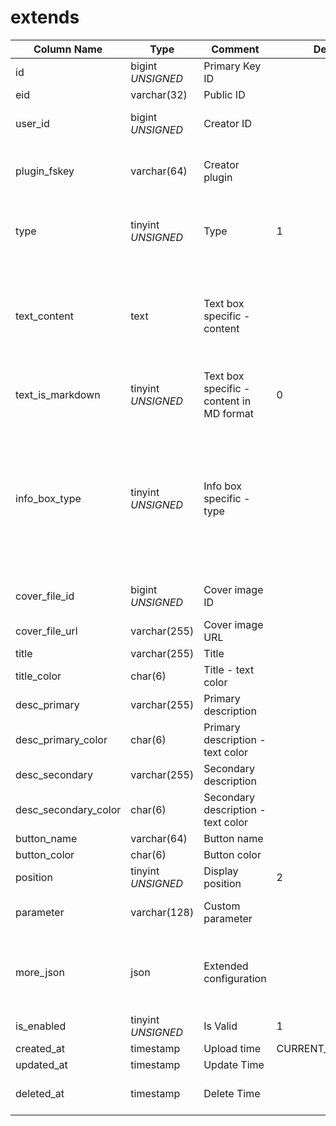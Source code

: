 # extends

| Column Name | Type | Comment | Default | Null | Remark |
| --- | --- | --- | --- | --- | --- |
| id | bigint *UNSIGNED* | Primary Key ID | | NO | Auto Increment |
| eid | varchar(32) | Public ID |  | NO | **Unique** |
| user_id | bigint *UNSIGNED* | Creator ID |  | NO | Related field [users->id](../users/users.md) |
| plugin_fskey | varchar(64) | Creator plugin |  | NO | Related field [plugins->fskey](../plugins/plugins.md) |
| type | tinyint *UNSIGNED* | Type | 1 |  NO| 1. Text box / 2. Info box / 3. Interactive box |
| text_content | text | Text box specific - content |  | YES | Valid only when frame is "text box" extension type, supports Morkdown format |
| text_is_markdown | tinyint *UNSIGNED* | Text box specific - content in MD format | 0 | NO | 0. No / 1. Yes |
| info_box_type | tinyint *UNSIGNED* | Info box specific - type |  | YES | 1. Square info frame<br>2. Large square info frame<br>3. Vertical image info frame<br>4. Horizontal image info frame |
| cover_file_id | bigint *UNSIGNED* | Cover image ID |  | YES | Related field [files->id](../systems/files.md) |
| cover_file_url | varchar(255) | Cover image URL |  | YES |  |
| title | varchar(255) | Title |  | YES | **Multilingual**  |
| title_color | char(6) | Title - text color |  | YES |  |
| desc_primary | varchar(255) | Primary description |  | YES | **Multilingual** |
| desc_primary_color | char(6) | Primary description - text color |  | YES |  |
| desc_secondary | varchar(255) | Secondary description |  | YES | **Multilingual** |
| desc_secondary_color | char(6) | Secondary description - text color |  | YES |  |
| button_name | varchar(64) | Button name |  | YES | **Multilingual** |
| button_color | char(6) | Button color |  | YES |  |
| position | tinyint *UNSIGNED* | Display position | 2 | NO | 1. Top / 2. Bottom |
| parameter | varchar(128) | Custom parameter |  | YES | Logic refers to [plugin description](../plugins/plugins.md#url-concatenation-description) |
| more_json | json | Extended configuration |  | YES | Custom information, how to use requires client cooperation |
| is_enabled | tinyint *UNSIGNED* | Is Valid | 1 | NO | 0.Invalid / 1.Valid |
| created_at | timestamp | Upload time | CURRENT_TIMESTAMP | NO |  |
| updated_at | timestamp | Update Time |  | YES |  |
| deleted_at | timestamp | Delete Time |  | YES | Empty means not deleted |

